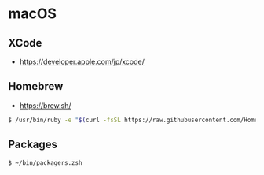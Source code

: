 # macOS

## XCode

- https://developer.apple.com/jp/xcode/

## Homebrew

- https://brew.sh/

~~~zsh
$ /usr/bin/ruby -e "$(curl -fsSL https://raw.githubusercontent.com/Homebrew/install/master/install)"
~~~

## Packages

~~~zsh
$ ~/bin/packagers.zsh
~~~
